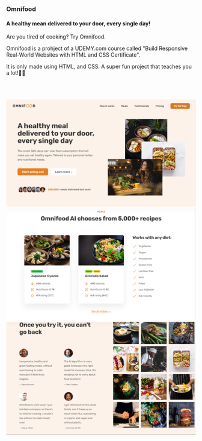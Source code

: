 ### Omnifood

#### A healthy mean delivered to your door, every single day!
Are you tired of cooking? Try Omnifood.


Omnifood is a prohject of a UDEMY.com course called "Build Responsive Real-World Websites with HTML and CSS Certificate".

It is only made using HTML, and CSS. A super fun project that teaches you a lot!🧑‍🎓

<br><br>

![omnifood images](./img/omni/omni1.png)
![omnifood images](./img/omni/omni2.png)
![omnifood images](./img/omni/omni3.png)